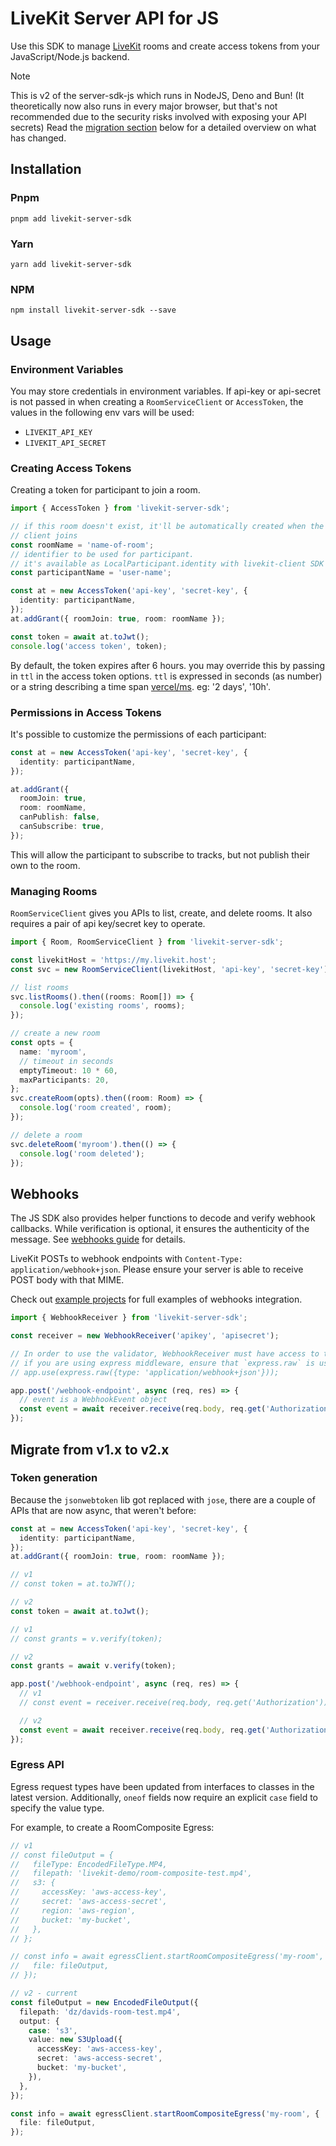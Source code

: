 <!--
SPDX-FileCopyrightText: 2024 LiveKit, Inc.

SPDX-License-Identifier: Apache-2.0
-->

# LiveKit Server API for JS

Use this SDK to manage <a href="https://livekit.io/">LiveKit</a> rooms and create access tokens from your JavaScript/Node.js backend.

> [!NOTE]
> This is v2 of the server-sdk-js which runs in NodeJS, Deno and Bun!
> (It theoretically now also runs in every major browser, but that's not recommended due to the security risks involved with exposing your API secrets)
> Read the [migration section](#migrate-from-v1x-to-v2x) below for a detailed overview on what has changed.

## Installation

### Pnpm

```
pnpm add livekit-server-sdk
```

### Yarn

```
yarn add livekit-server-sdk
```

### NPM

```
npm install livekit-server-sdk --save
```

## Usage

### Environment Variables

You may store credentials in environment variables. If api-key or api-secret is not passed in when creating a `RoomServiceClient` or `AccessToken`, the values in the following env vars will be used:

- `LIVEKIT_API_KEY`
- `LIVEKIT_API_SECRET`

### Creating Access Tokens

Creating a token for participant to join a room.

```typescript
import { AccessToken } from 'livekit-server-sdk';

// if this room doesn't exist, it'll be automatically created when the first
// client joins
const roomName = 'name-of-room';
// identifier to be used for participant.
// it's available as LocalParticipant.identity with livekit-client SDK
const participantName = 'user-name';

const at = new AccessToken('api-key', 'secret-key', {
  identity: participantName,
});
at.addGrant({ roomJoin: true, room: roomName });

const token = await at.toJwt();
console.log('access token', token);
```

By default, the token expires after 6 hours. you may override this by passing in `ttl` in the access token options. `ttl` is expressed in seconds (as number) or a string describing a time span [vercel/ms](https://github.com/vercel/ms). eg: '2 days', '10h'.

### Permissions in Access Tokens

It's possible to customize the permissions of each participant:

```typescript
const at = new AccessToken('api-key', 'secret-key', {
  identity: participantName,
});

at.addGrant({
  roomJoin: true,
  room: roomName,
  canPublish: false,
  canSubscribe: true,
});
```

This will allow the participant to subscribe to tracks, but not publish their own to the room.

### Managing Rooms

`RoomServiceClient` gives you APIs to list, create, and delete rooms. It also requires a pair of api key/secret key to operate.

```typescript
import { Room, RoomServiceClient } from 'livekit-server-sdk';

const livekitHost = 'https://my.livekit.host';
const svc = new RoomServiceClient(livekitHost, 'api-key', 'secret-key');

// list rooms
svc.listRooms().then((rooms: Room[]) => {
  console.log('existing rooms', rooms);
});

// create a new room
const opts = {
  name: 'myroom',
  // timeout in seconds
  emptyTimeout: 10 * 60,
  maxParticipants: 20,
};
svc.createRoom(opts).then((room: Room) => {
  console.log('room created', room);
});

// delete a room
svc.deleteRoom('myroom').then(() => {
  console.log('room deleted');
});
```

## Webhooks

The JS SDK also provides helper functions to decode and verify webhook callbacks. While verification is optional, it ensures the authenticity of the message. See [webhooks guide](https://docs.livekit.io/guides/webhooks) for details.

LiveKit POSTs to webhook endpoints with `Content-Type: application/webhook+json`. Please ensure your server is able to receive POST body with that MIME.

Check out [example projects](examples) for full examples of webhooks integration.

```typescript
import { WebhookReceiver } from 'livekit-server-sdk';

const receiver = new WebhookReceiver('apikey', 'apisecret');

// In order to use the validator, WebhookReceiver must have access to the raw POSTed string (instead of a parsed JSON object)
// if you are using express middleware, ensure that `express.raw` is used for the webhook endpoint
// app.use(express.raw({type: 'application/webhook+json'}));

app.post('/webhook-endpoint', async (req, res) => {
  // event is a WebhookEvent object
  const event = await receiver.receive(req.body, req.get('Authorization'));
});
```

## Migrate from v1.x to v2.x

### Token generation

Because the `jsonwebtoken` lib got replaced with `jose`, there are a couple of APIs that are now async, that weren't before:

```typescript
const at = new AccessToken('api-key', 'secret-key', {
  identity: participantName,
});
at.addGrant({ roomJoin: true, room: roomName });

// v1
// const token = at.toJWT();

// v2
const token = await at.toJwt();

// v1
// const grants = v.verify(token);

// v2
const grants = await v.verify(token);

app.post('/webhook-endpoint', async (req, res) => {
  // v1
  // const event = receiver.receive(req.body, req.get('Authorization'));

  // v2
  const event = await receiver.receive(req.body, req.get('Authorization'));
});
```

### Egress API

Egress request types have been updated from interfaces to classes in the latest version. Additionally, `oneof` fields now require an explicit `case` field to specify the value type.

For example, to create a RoomComposite Egress:

```typescript
// v1
// const fileOutput = {
//   fileType: EncodedFileType.MP4,
//   filepath: 'livekit-demo/room-composite-test.mp4',
//   s3: {
//     accessKey: 'aws-access-key',
//     secret: 'aws-access-secret',
//     region: 'aws-region',
//     bucket: 'my-bucket',
//   },
// };

// const info = await egressClient.startRoomCompositeEgress('my-room', {
//   file: fileOutput,
// });

// v2 - current
const fileOutput = new EncodedFileOutput({
  filepath: 'dz/davids-room-test.mp4',
  output: {
    case: 's3',
    value: new S3Upload({
      accessKey: 'aws-access-key',
      secret: 'aws-access-secret',
      bucket: 'my-bucket',
    }),
  },
});

const info = await egressClient.startRoomCompositeEgress('my-room', {
  file: fileOutput,
});
```
